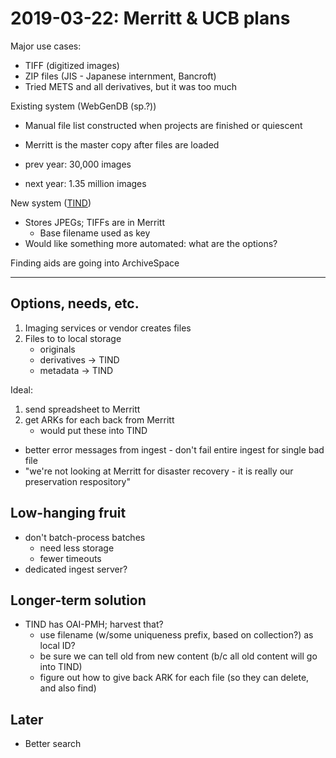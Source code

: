 # 2019-03-22: Merritt & UCB plans

Major use cases:

- TIFF (digitized images)
- ZIP files (JIS - Japanese internment, Bancroft)
- Tried METS and all derivatives, but it was too much

Existing system (WebGenDB (sp.?))

- Manual file list constructed when projects are finished or quiescent
- Merritt is the master copy after files are loaded

- prev year: 30,000 images
- next year: 1.35 million images

New system ([TIND](https://tind.io))

- Stores JPEGs; TIFFs are in Merritt
  - Base filename used as key
- Would like something more automated: what are the options?

Finding aids are going into ArchiveSpace

----

## Options, needs, etc.

1. Imaging services or vendor creates files
2. Files to to local storage
   - originals 
   - derivatives -> TIND
   - metadata -> TIND

Ideal:

1. send spreadsheet to Merritt
2. get ARKs for each back from Merritt
   - would put these into TIND

- better error messages from ingest - don't fail entire ingest for single bad file
- "we're not looking at Merritt for disaster recovery - it is really our
  preservation respository"

## Low-hanging fruit

- don't batch-process batches
  - need less storage
  - fewer timeouts
- dedicated ingest server?

## Longer-term solution

- TIND has OAI-PMH; harvest that?
  - use filename (w/some uniqueness prefix, based on collection?) as local ID?
  - be sure we can tell old from new content (b/c all old content will go into TIND)
  - figure out how to give back ARK for each file (so they can delete, and also find)

## Later

- Better search

